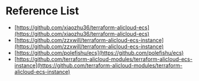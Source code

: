 # Reference List

- [https://github.com/xiaozhu36/terraform-alicloud-ecs](https://github.com/xiaozhu36/terraform-alicloud-ecs)
- [https://github.com/zzxwill/terraform-alicloud-ecs-instance](https://github.com/zzxwill/terraform-alicloud-ecs-instance)
- [https://github.com/polefishu/ecs](https://github.com/polefishu/ecs)
- [https://github.com/terraform-alicloud-modules/terraform-alicloud-ecs-instance](https://github.com/terraform-alicloud-modules/terraform-alicloud-ecs-instance)
